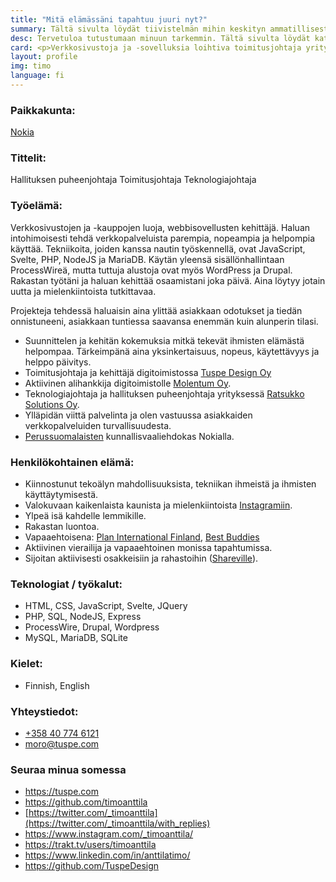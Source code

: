 ```yaml
---
title: "Mitä elämässäni tapahtuu juuri nyt?"
summary: Tältä sivulta löydät tiivistelmän mihin keskityn ammatillisesti ja henkilökohtaisessa elämässä.
desc: Tervetuloa tutustumaan minuun tarkemmin. Tältä sivulta löydät kattavasti kaiken mikä on minulle tärkeää tällä hetkellä ammatillisesti ja henkilökohtaisessa elämässä.
card: <p>Verkkosivustoja ja -sovelluksia loihtiva toimitusjohtaja yrityksessä Tuspe Design Oy sekä hallituksen puheenjohtaja ja teknologiajohtaja yrityksessä Ratsukko Solutions Oy.</p><p>Perussuomalaisten kuntavaaliehdokas Nokialla.</p>
layout: profile
img: timo
language: fi
---
```


### Paikkakunta:

[Nokia](https://goo.gl/maps/k437LzVrvYzhUvXV9 "Google Maps")

### Tittelit:

Hallituksen puheenjohtaja
Toimitusjohtaja
Teknologiajohtaja

### Työelämä:

Verkkosivustojen ja -kauppojen luoja, webbisovellusten kehittäjä. Haluan intohimoisesti tehdä verkkopalveluista parempia, nopeampia ja helpompia käyttää. Tekniikoita, joiden kanssa nautin työskennellä, ovat JavaScript, Svelte, PHP, NodeJS ja MariaDB. Käytän yleensä sisällönhallintaan ProcessWireä, mutta tuttuja alustoja ovat myös WordPress ja Drupal. Rakastan työtäni ja haluan kehittää osaamistani joka päivä. Aina löytyy jotain uutta ja mielenkiintoista tutkittavaa.

Projekteja tehdessä haluaisin aina ylittää asiakkaan odotukset ja tiedän onnistuneeni, asiakkaan tuntiessa saavansa enemmän kuin alunperin tilasi.

- Suunnittelen ja kehitän kokemuksia mitkä tekevät ihmisten elämästä helpompaa. Tärkeimpänä aina yksinkertaisuus, nopeus, käytettävyys ja helppo päivitys.
- Toimitusjohtaja ja kehittäjä digitoimistossa [Tuspe Design Oy](https://tuspe.com/ "Digitoimisto Tuspe Design")
- Aktiivinen alihankkija digitoimistolle [Molentum Oy](https://molentum.fi/).
- Teknologiajohtaja ja hallituksen puheenjohtaja yrityksessä [Ratsukko Solutions Oy](https://www.ratsukko.com/).
- Ylläpidän viittä palvelinta ja olen vastuussa asiakkaiden verkkopalveluiden turvallisuudesta.
- [Perussuomalaisten](https://www.perussuomalaiset.fi/) kunnallisvaaliehdokas Nokialla.

### Henkilökohtainen elämä:

- Kiinnostunut tekoälyn mahdollisuuksista, tekniikan ihmeistä ja ihmisten käyttäytymisestä.
- Valokuvaan kaikenlaista kaunista ja mielenkiintoista [Instagramiin](https://www.instagram.com/_timoanttila/).
- Ylpeä isä kahdelle lemmikille.
- Rakastan luontoa.
- Vapaaehtoisena: [Plan International Finland](https://plan.fi/), [Best Buddies](https://www.tukiliitto.fi/toiminta/best-buddies-kaveritoiminta/ "Best Buddies -kaveritoiminta")
- Aktiivinen vierailija ja vapaaehtoinen monissa tapahtumissa.
- Sijoitan aktiivisesti osakkeisiin ja rahastoihin ([Shareville](https://shareville.fi/jasenet/timo-anttila/portfolios)).

### Teknologiat / työkalut:

- HTML, CSS, JavaScript, Svelte, JQuery
- PHP, SQL, NodeJS, Express
- ProcessWire, Drupal, Wordpress
- MySQL, MariaDB, SQLite

### Kielet:

- Finnish, English

### Yhteystiedot:

- <a href="tel:+358407746121" rel="nofollow">+358 40 774 6121</a>
- <a href="mailto:moro@tuspe.com" rel="nofollow">moro@tuspe.com</a>

### Seuraa minua somessa

- https://tuspe.com
- https://github.com/timoanttila
- [https://twitter.com/_timoanttila](https://twitter.com/_timoanttila/with_replies)
- https://www.instagram.com/_timoanttila/
- https://trakt.tv/users/timoanttila
- https://www.linkedin.com/in/anttilatimo/
- https://github.com/TuspeDesign
